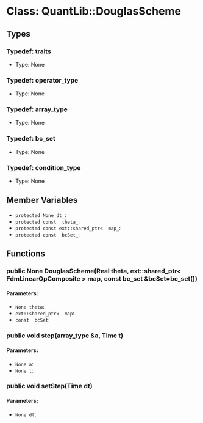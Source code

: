 # Class: QuantLib::DouglasScheme

## Types
### Typedef: traits
- Type: None

### Typedef: operator_type
- Type: None

### Typedef: array_type
- Type: None

### Typedef: bc_set
- Type: None

### Typedef: condition_type
- Type: None

## Member Variables
- `protected None dt_`: 
- `protected const  theta_`: 
- `protected const ext::shared_ptr<  map_`: 
- `protected const  bcSet_`: 

## Functions
### public None DouglasScheme(Real theta, ext::shared_ptr< FdmLinearOpComposite > map, const bc_set &bcSet=bc_set())

#### Parameters:
- `None theta`: 
- `ext::shared_ptr<  map`: 
- `const  bcSet`: 

### public void step(array_type &a, Time t)

#### Parameters:
- `None a`: 
- `None t`: 

### public void setStep(Time dt)

#### Parameters:
- `None dt`: 


